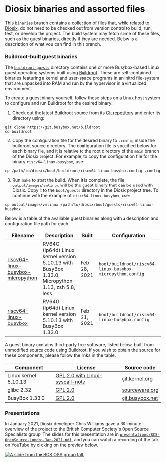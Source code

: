 # Diosix binaries and assorted files

This `binaries` branch contains a collection of files that, while related to [Diosix](https://diosix.org), do not need to be checked out from version control to build, run, test, or develop the project. The build system may fetch some of these files, such as the guest binaries, directly if they are needed. Below is a description of what you can find in this branch.

### Buildroot-built guest binaries

The [`buildroot-guests`](buildroot-guests) directory contains one or more Busybox-based Linux guest operating systems built using [Buildroot](https://buildroot.org). These are self-contained binaries featuring a kernel and user-space programs in an initrd file-system that are unpacked into RAM and run by the hypervisor in a virtualized environment.

To create a guest binary yourself, follow these steps on a Linux host system to configure and run Buildroot for the desired binary:
1. Check out the latest Buildroot source from its [Git repository](https://git.buildroot.net/buildroot) and enter its directory using:
```
git clone https://git.busybox.net/buildroot
cd buildroot
```
2. Copy the configuration file for the desired binary to `.config` inside the buildroot source directory. The configuration file is specified below for each binary file, and it is relative to the root directory of the `main` branch of the Diosix project. For example, to copy the configuration file for the binary `riscv64-linux-busybox`, use:
```
cp /path/to/diosix/boot/buildroot/riscv64-linux-busybox.config .config
```
3. Run `make` to start the build. When it is complete, the file `output/images/vmlinux` will be the guest binary that can be used with Diosix. Copy it to the `boot/guests` directory in the Diosix project tree. To continue with the example of `riscv64-linux-busybox`, use:
```
cp output/images/vmlinux /path/to/diosix/boot/guests/riscv64-linux-busybox
```

Below is a table of the available guest binaries along with a description and configuration file path for each.

| Filename | Description | Built  | Configuration |
|----------|-------------|--------|---------------|
| [riscv64-linux-busybox-micropython](buildroot-guests/riscv64-linux-busybox-micropython) | RV64G (lp64d) Linux kernel version 5.10.13 with BusyBox 1.33.0, Micropython 1.13, zsh 5.8, less | Feb 28, 2021 | `boot/buildroot/riscv64-linux-busybox-micropython.config` |
| [riscv64-linux-busybox](buildroot-guests/riscv64-linux-busybox) | RV64G (lp64d) Linux kernel version 5.10.13 with BusyBox 1.33.0 | Feb 21, 2021 | `boot/buildroot/riscv64-linux-busybox.config` |

A guest binary contains third-party free software, listed below, built from unmodified source code using Buildroot. If you wish to obtain the source for these components, please follow the links in the table.

| Component | License | Source code |
|-----------|---------|-------------|
| Linux kernel 5.10.13 | [GPL 2.0 with Linux-syscall-note](https://git.kernel.org/pub/scm/linux/kernel/git/stable/linux.git/tree/COPYING?h=v5.10.18) | [git.kernel.org](https://git.kernel.org/pub/scm/linux/kernel/git/stable/linux.git/tree/?h=v5.10.18) |
| glibc 2.32 | [GPL 2.0](https://sourceware.org/git/?p=glibc.git;a=blob;f=COPYING;h=d159169d1050894d3ea3b98e1c965c4058208fe1;hb=3de512be7ea6053255afed6154db9ee31d4e557a) | [sourceware.org](https://sourceware.org/git/?p=glibc.git;a=tree;h=d90f4673165d16d37a4d6990b8accde272893479;hb=3de512be7ea6053255afed6154db9ee31d4e557a) |
| BusyBox 1.33.0 | [GPL 2.0](https://git.busybox.net/busybox/tree/LICENSE?h=1_33_stable) | [git.busybox.net](https://git.busybox.net/busybox/tree/?h=1_33_stable) |

### Presentations

In January 2021, Diosix developer Chris Williams gave a 30-minute overview of the project to the British Computer Society's Open Source Specialists group. The slides for this presentation are in [`presentations/BCS-OpenSource-London-Jan-2021.pdf`](presentations/BCS-OpenSource-London-Jan-2021.pdf), and you can watch a recording of the talk on YouTube by clicking on the preview below.

[![A slide from the BCS OSS group talk](https://img.youtube.com/vi/Czd9AspXWUc/0.jpg)](https://www.youtube.com/watch?v=Czd9AspXWUc)
